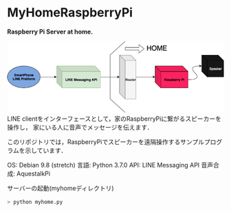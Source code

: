 # MyHomeRaspberryPi
**Raspberry Pi Server at home.**

![](https://github.com/sakupo/MyHomeRaspberryPi/blob/images/img/MyHomeRSPi.png?raw=true)
LINE clientをインターフェースとして，家のRaspberryPiに繋がるスピーカーを操作し，
家にいる人に音声でメッセージを伝えます．

このリポジトリでは，RaspberryPiでスピーカーを遠隔操作するサンプルプログラムを示しています．

OS: Debian 9.8 (stretch)
言語: Python 3.7.0
API: LINE Messaging API
音声合成: AquestalkPi

サーバーの起動(myhomeディレクトリ)
```bash
> python myhome.py
```
